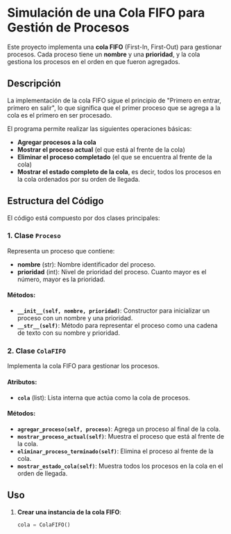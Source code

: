 # Simulación de una Cola FIFO para Gestión de Procesos

Este proyecto implementa una **cola FIFO** (First-In, First-Out) para gestionar procesos. Cada proceso tiene un **nombre** y una **prioridad**, y la cola gestiona los procesos en el orden en que fueron agregados.

## Descripción

La implementación de la cola FIFO sigue el principio de "Primero en entrar, primero en salir", lo que significa que el primer proceso que se agrega a la cola es el primero en ser procesado.

El programa permite realizar las siguientes operaciones básicas:

- **Agregar procesos a la cola**
- **Mostrar el proceso actual** (el que está al frente de la cola)
- **Eliminar el proceso completado** (el que se encuentra al frente de la cola)
- **Mostrar el estado completo de la cola**, es decir, todos los procesos en la cola ordenados por su orden de llegada.

## Estructura del Código

El código está compuesto por dos clases principales:

### 1. **Clase `Proceso`**
Representa un proceso que contiene:
- **nombre** (str): Nombre identificador del proceso.
- **prioridad** (int): Nivel de prioridad del proceso. Cuanto mayor es el número, mayor es la prioridad.

#### Métodos:
- **`__init__(self, nombre, prioridad)`**: Constructor para inicializar un proceso con un nombre y una prioridad.
- **`__str__(self)`**: Método para representar el proceso como una cadena de texto con su nombre y prioridad.

### 2. **Clase `ColaFIFO`**
Implementa la cola FIFO para gestionar los procesos.

#### Atributos:
- **`cola`** (list): Lista interna que actúa como la cola de procesos.

#### Métodos:
- **`agregar_proceso(self, proceso)`**: Agrega un proceso al final de la cola.
- **`mostrar_proceso_actual(self)`**: Muestra el proceso que está al frente de la cola.
- **`eliminar_proceso_terminado(self)`**: Elimina el proceso al frente de la cola.
- **`mostrar_estado_cola(self)`**: Muestra todos los procesos en la cola en el orden de llegada.

## Uso

1. **Crear una instancia de la cola FIFO**:
   ```python
   cola = ColaFIFO()
